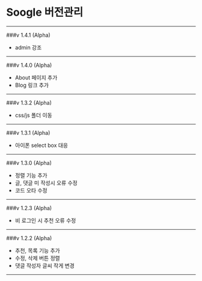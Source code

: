 Soogle 버전관리
=
---
###v 1.4.1 (Alpha)

- admin 강조
---
###v 1.4.0 (Alpha)

- About 페이지 추가
- Blog 링크 추가
---
###v 1.3.2 (Alpha)

- css/js 폴더 이동
---
###v 1.3.1 (Alpha)

- 아이폰 select box 대응
---
###v 1.3.0 (Alpha)

- 정렬 기능 추가
- 글, 댓글 미 작성시 오류 수정
- 코드 오타 수정
---
###v 1.2.3 (Alpha)

- 비 로그인 시 추천 오류 수정
---
###v 1.2.2 (Alpha)

- 추천, 목록 기능 추가
- 수정, 삭제 버튼 정렬
- 댓글 작성자 글씨 작게 변경
---